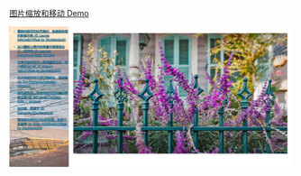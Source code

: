 [图片缩放和移动 Demo](https://www.sunibas.cn/pages/zoomAndPan/index.html)

![图片缩放和移动 Demo](./1626426643(1).jpg)
